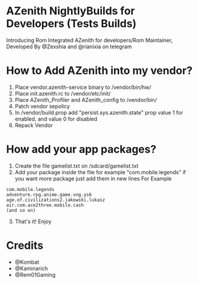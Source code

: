 # AZenith NightlyBuilds for Developers (Tests Builds)
Introducing Rom Integrated AZenith for developers/Rom Maintainer,
Developed By @Zexshia and @rianixia on telegram

# How to Add AZenith into my vendor?
1. Place vendor.azenith-service binary to /vendor/bin/hw/
2. Place init.azenith.rc to /vendor/etc/init/
3. Place AZenith_Profiler and AZenith_config to /vendor/bin/
4. Patch vendor sepolicy
5. In /vendor/build.prop add "persist.sys.azenith.state" prop value 1 for enabled, and value 0 for disabled
6. Repack Vendor

# How add your app packages?
1. Create the file gamelist.txt on /sdcard/gamelist.txt
2. Add your package inside the file for example "com.mobile.legends" if you want more package just add them in new lines
For Example
```
com.mobile.legends
adventure.rpg.anime.game.vng.ys6
age.of.civilizations2.jakowski.lukasz
air.com.ace2three.mobile.cash
(and so on)
```
3. That's it! Enjoy

# Credits
- @Kombat
- @Kaminarich
- @Rem01Gaming
